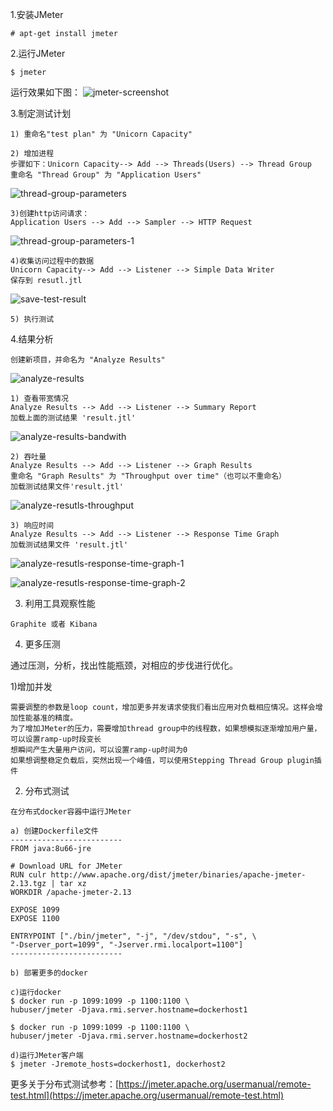 <!--
author: os4uinfo
head: https://os4u.info/blog/img/sun.png
date: 2017-05-16
title: Jmeter压测工具使用简介
tags: Testing
images: https://os4u.info/blog/img/sun.png
category: Testing
status: publish
summary: 测试，是运维上线前的一道工序。压测，是对服务器进行有效评估的重要一步。因此，测试和压测两种工具运维是需要熟悉和掌握的。
-->


1.安装JMeter
```
# apt-get install jmeter
```

2.运行JMeter

```
$ jmeter
```

运行效果如下图：
![jmeter-screenshot](https://www.os4u.info/blog/testing/images/jmeter-screenshot.png)

3.制定测试计划

```
1) 重命名"test plan" 为 "Unicorn Capacity"

2) 增加进程
步骤如下：Unicorn Capacity--> Add --> Threads(Users) --> Thread Group
重命名 "Thread Group" 为 "Application Users" 
```
![thread-group-parameters](https://www.os4u.info/blog/testing/images/thread-group-parameters.png)

```
3)创建http访问请求：
Application Users --> Add --> Sampler --> HTTP Request
```
![thread-group-parameters-1](https://www.os4u.info/blog/testing/images/thread-group-parameters-1.png)

```
4)收集访问过程中的数据
Unicorn Capacity--> Add --> Listener --> Simple Data Writer
保存到 resutl.jtl
```
![save-test-result](https://www.os4u.info/blog/testing/images/save-test-result.png)

```
5) 执行测试
```

4.结果分析

```
创建新项目，并命名为 "Analyze Results"
```
![analyze-results](https://www.os4u.info/blog/testing/images/analyze-results.png)

```
1) 查看带宽情况
Analyze Results --> Add --> Listener --> Summary Report
加载上面的测试结果 'result.jtl'
```
![analyze-results-bandwith](https://www.os4u.info/blog/testing/images/analyze-results-bandwith.png)

```
2) 吞吐量
Analyze Results --> Add --> Listener --> Graph Results
重命名 "Graph Results" 为 "Throughput over time"（也可以不重命名）
加载测试结果文件'result.jtl'
```
![analyze-resutls-throughput](https://www.os4u.info/blog/testing/images/analyze-resutls-throughput.png)

```
3) 响应时间
Analyze Results --> Add --> Listener --> Response Time Graph
加载测试结果文件 'result.jtl'
```
![analyze-resutls-response-time-graph-1](https://www.os4u.info/blog/testing/images/analyze-resutls-response-time-graph-1.png)

![analyze-resutls-response-time-graph-2](https://www.os4u.info/blog/testing/images/analyze-resutls-response-time-graph-2.png)

3. 利用工具观察性能

```
Graphite 或者 Kibana
```

4. 更多压测

通过压测，分析，找出性能瓶颈，对相应的步伐进行优化。

1)增加并发

```
需要调整的参数是loop count，增加更多并发请求使我们看出应用对负载相应情况。这样会增加性能基准的精度。
为了增加JMeter的压力，需要增加thread group中的线程数，如果想模拟逐渐增加用户量，可以设置ramp-up时段变长
想瞬间产生大量用户访问，可以设置ramp-up时间为0
如果想调整稳定负载后，突然出现一个峰值，可以使用Stepping Thread Group plugin插件

```


2) 分布式测试

```
在分布式docker容器中运行JMeter

a) 创建Dockerfile文件
-------------------------
FROM java:8u66-jre

# Download URL for JMeter
RUN culr http://www.apache.org/dist/jmeter/binaries/apache-jmeter-2.13.tgz | tar xz 
WORKDIR /apache-jmeter-2.13

EXPOSE 1099
EXPOSE 1100 

ENTRYPOINT ["./bin/jmeter", "-j", "/dev/stdou", "-s", \
"-Dserver_port=1099", "-Jserver.rmi.localport=1100"]
-------------------------

b) 部署更多的docker

c)运行docker
$ docker run -p 1099:1099 -p 1100:1100 \
hubuser/jmeter -Djava.rmi.server.hostname=dockerhost1

$ docker run -p 1099:1099 -p 1100:1100 \
hubuser/jmeter -Djava.rmi.server.hostname=dockerhost2

d)运行JMeter客户端
$ jmeter -Jremote_hosts=dockerhost1, dockerhost2
```

更多关于分布式测试参考：[https://jmeter.apache.org/usermanual/remote-test.html](https://jmeter.apache.org/usermanual/remote-test.html)